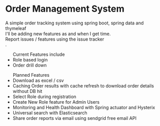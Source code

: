 # Order Management System
A simple order tracking system using spring boot, spring data and thymeleaf<br/>
I'll be adding new features as and when I get time.<br/>
Report issues / features using the issue tracker <br/>. 


<ul>Current Features include
<li> Role based login</li>
<li> Order drill down </li>
</ul>


<ul>Planned Features
  <li> Download as excel / csv</li>
  <li> Caching Order results with cache refresh to download order details without DB hit</li>
  <li> Select Role during registration </li>
  <li> Create New Role feature for Admin Users</li>
  <li> Monitoring and Health Dashboard with Spring actuator and Hysterix</li>
  <li> Universal search with Elasticsearch </li>
  <li> Share order reports via email using sendgrid free email API</li>
</ul>
